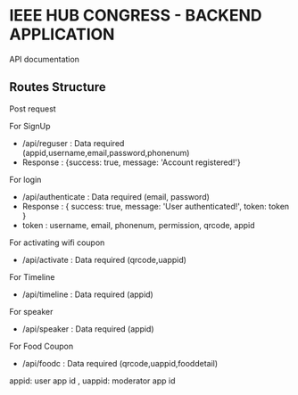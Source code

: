 # IEEE HUB CONGRESS - BACKEND APPLICATION


API documentation

## Routes Structure

Post request

For SignUp
- /api/reguser : Data required (appid,username,email,password,phonenum)
- Response : {success: true, message: 'Account registered!'}

For login
- /api/authenticate : Data required (email, password)
- Response : { success: true, message: 'User authenticated!', token: token }
- token : username, email, phonenum, permission, qrcode, appid

For activating wifi coupon
- /api/activate : Data required (qrcode,uappid)

For Timeline
- /api/timeline : Data required (appid)

For speaker
- /api/speaker : Data required (appid)

For Food Coupon
- /api/foodc : Data required (qrcode,uappid,fooddetail)


appid: user app id   ,
uappid: moderator app id
